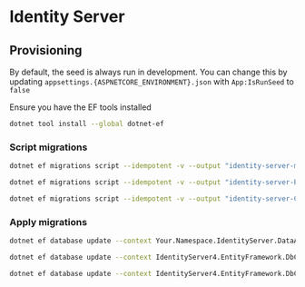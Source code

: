 ﻿# Identity Server

## Provisioning

By default, the seed is always run in development. You can change this by updating `appsettings.{ASPNETCORE_ENVIRONMENT}.json` with `App:IsRunSeed` to `false`

Ensure you have the EF tools installed

```bash
dotnet tool install --global dotnet-ef
```

### Script migrations

```bash
dotnet ef migrations script --idempotent -v --output "identity-server-migrations.sql" --context Your.Namespace.IdentityServer.DataAccess.Context --configuration Debug

dotnet ef migrations script --idempotent -v --output "identity-server-PersistedGrant-migrations-.sql" --context IdentityServer4.EntityFramework.DbContexts.PersistedGrantDbContext --configuration Debug

dotnet ef migrations script --idempotent -v --output "identity-server-Configuration-migrations-.sql" --context IdentityServer4.EntityFramework.DbContexts.ConfigurationDbContext --configuration Debug
```

### Apply migrations

```bash
dotnet ef database update --context Your.Namespace.IdentityServer.DataAccess.Context

dotnet ef database update --context IdentityServer4.EntityFramework.DbContexts.PersistedGrantDbContext

dotnet ef database update --context IdentityServer4.EntityFramework.DbContexts.ConfigurationDbContext
```
